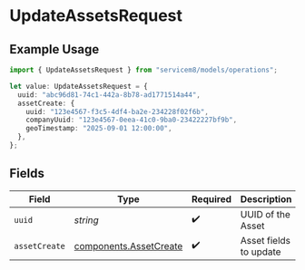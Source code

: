 # UpdateAssetsRequest

## Example Usage

```typescript
import { UpdateAssetsRequest } from "servicem8/models/operations";

let value: UpdateAssetsRequest = {
  uuid: "abc96d81-74c1-442a-8b78-ad1771514a44",
  assetCreate: {
    uuid: "123e4567-f3c5-4df4-ba2e-234228f02f6b",
    companyUuid: "123e4567-0eea-41c0-9ba0-23422227bf9b",
    geoTimestamp: "2025-09-01 12:00:00",
  },
};
```

## Fields

| Field                                                            | Type                                                             | Required                                                         | Description                                                      |
| ---------------------------------------------------------------- | ---------------------------------------------------------------- | ---------------------------------------------------------------- | ---------------------------------------------------------------- |
| `uuid`                                                           | *string*                                                         | :heavy_check_mark:                                               | UUID of the Asset                                                |
| `assetCreate`                                                    | [components.AssetCreate](../../models/components/assetcreate.md) | :heavy_check_mark:                                               | Asset fields to update                                           |
